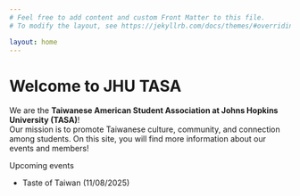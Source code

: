 ```yaml
---
# Feel free to add content and custom Front Matter to this file.
# To modify the layout, see https://jekyllrb.com/docs/themes/#overriding-theme-defaults

layout: home
---
```

# Welcome to JHU TASA
We are the **Taiwanese American Student Association at Johns Hopkins University (TASA)**!  
Our mission is to promote Taiwanese culture, community, and connection among students.
On this site, you will find more information about our events and members!

Upcoming events
- Taste of Taiwan (11/08/2025)


